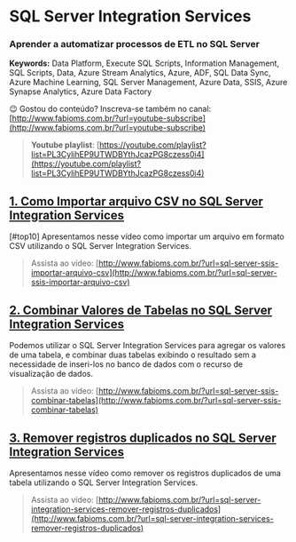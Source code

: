 # SQL Server Integration Services  
### **Aprender a automatizar processos de ETL no SQL Server**  
**Keywords:** Data Platform, Execute SQL Scripts, Information Management, SQL Scripts, Data, Azure Stream Analytics, Azure, ADF, SQL Data Sync, Azure Machine Learning, SQL Server Management, Azure Data, SSIS, Azure Synapse Analytics, Azure Data Factory  

😉 Gostou do conteúdo? Inscreva-se também no canal: [http://www.fabioms.com.br/?url=youtube-subscribe](http://www.fabioms.com.br/?url=youtube-subscribe)

> **Youtube playlist**: [https://youtube.com/playlist?list=PL3CylihEP9UTWDBYthJcazPG8czess0i4](https://youtube.com/playlist?list=PL3CylihEP9UTWDBYthJcazPG8czess0i4)  


## [1. Como Importar arquivo CSV no SQL Server Integration Services](/sql-server-ssis-importar-arquivo-csv.md)
[#top10] Apresentamos nesse vídeo como importar um arquivo em formato CSV utilizando o SQL Server Integration Services.
> Assista ao vídeo: [http://www.fabioms.com.br/?url=sql-server-ssis-importar-arquivo-csv](http://www.fabioms.com.br/?url=sql-server-ssis-importar-arquivo-csv)  

## [2. Combinar Valores de Tabelas no SQL Server Integration Services](/sql-server-ssis-combinar-tabelas.md)
Podemos utilizar o SQL Server Integration Services para agregar os valores de uma tabela, e combinar duas tabelas exibindo o resultado sem a necessidade de inseri-los no banco de dados com o recurso de visualização de dados.
> Assista ao vídeo: [http://www.fabioms.com.br/?url=sql-server-ssis-combinar-tabelas](http://www.fabioms.com.br/?url=sql-server-ssis-combinar-tabelas)  

## [3. Remover registros duplicados no SQL Server Integration Services](/sql-server-integration-services-remover-registros-duplicados.md)
Apresentamos nesse vídeo como remover os registros duplicados de uma tabela utilizando o SQL Server Integration Services.
> Assista ao vídeo: [http://www.fabioms.com.br/?url=sql-server-integration-services-remover-registros-duplicados](http://www.fabioms.com.br/?url=sql-server-integration-services-remover-registros-duplicados)  
